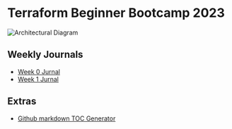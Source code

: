# Terraform Beginner Bootcamp 2023

![Architectural Diagram](https://github.com/danielWongHin/terraform-beginner-bootcamp-2023/assets/38197275/76eb4515-915b-4ab9-8f75-baa5b1087043)


## Weekly Journals
- [Week 0 Jurnal](journal/week0.md)
- [Week 1 Jurnal](journal/week1.md)

## Extras
- [Github markdown TOC Generator](https://derlin.github.io/bitdowntoc/)
